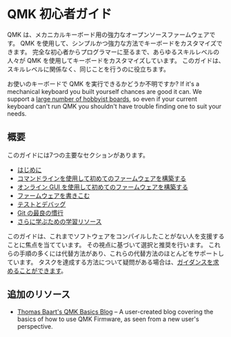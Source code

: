 # QMK 初心者ガイド

QMK は、メカニカルキーボード用の強力なオープンソースファームウェアです。 QMK を使用して、シンプルかつ強力な方法でキーボードをカスタマイズできます。 完全な初心者からプログラマーに至るまで、あらゆるスキルレベルの人々が QMK を使用してキーボードをカスタマイズしています。 このガイドは、スキルレベルに関係なく、同じことを行うのに役立ちます。

お使いのキーボードで QMK を実行できるかどうか不明ですか? If it's a mechanical keyboard you built yourself chances are good it can. We support a [large number of hobbyist boards](http://qmk.fm/keyboards/), so even if your current keyboard can't run QMK you shouldn't have trouble finding one to suit your needs.

## 概要

このガイドには7つの主要なセクションがあります。

* [はじめに](newbs_getting_started.md)
* [コマンドラインを使用して初めてのファームウェアを構築する](newbs_building_firmware.md)
* [オンライン GUI を使用して初めてのファームウェアを構築する](newbs_building_firmware_configurator.md)
* [ファームウェアを書きこむ](newbs_flashing.md)
* [テストとデバッグ](newbs_testing_debugging.md)
* [Git の最良の慣行](newbs_best_practices.md)
* [さらに学ぶための学習リソース](newbs_learn_more_resources.md)

このガイドは、これまでソフトウェアをコンパイルしたことがない人を支援することに焦点を当てています。 その視点に基づいて選択と推奨を行います。 これらの手順の多くには代替方法があり、これらの代替方法のほとんどをサポートしています。 タスクを達成する方法について疑問がある場合は、[ガイダンスを求めることができます](getting_started_getting_help.md)。

## 追加のリソース

* [Thomas Baart's QMK Basics Blog](https://thomasbaart.nl/category/mechanical-keyboards/firmware/qmk/qmk-basics/) – A user-created blog covering the basics of how to use QMK Firmware, as seen from a new user's perspective.
